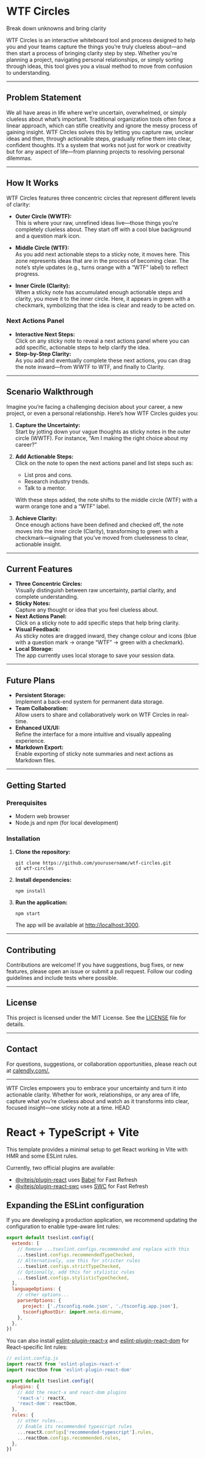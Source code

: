 # WTF Circles

Break down unknowns and bring clarity

WTF Circles is an interactive whiteboard tool and process designed to help you and your teams capture the things you’re truly clueless about—and then start a process of bringing clarity step by step. Whether you're planning a project, navigating personal relationships, or simply sorting through ideas, this tool gives you a visual method to move from confusion to understanding.

---

## Problem Statement

We all have areas in life where we’re uncertain, overwhelmed, or simply clueless about what’s important. Traditional organization tools often force a linear approach, which can stifle creativity and ignore the messy process of gaining insight. WTF Circles solves this by letting you capture raw, unclear ideas and then, through actionable steps, gradually refine them into clear, confident thoughts. It’s a system that works not just for work or creativity but for any aspect of life—from planning projects to resolving personal dilemmas.

---

## How It Works

WTF Circles features three concentric circles that represent different levels of clarity:

- **Outer Circle (WWTF):**  
  This is where your raw, unrefined ideas live—those things you’re completely clueless about. They start off with a cool blue background and a question mark icon.

- **Middle Circle (WTF):**  
  As you add next actionable steps to a sticky note, it moves here. This zone represents ideas that are in the process of becoming clear. The note’s style updates (e.g., turns orange with a “WTF” label) to reflect progress.

- **Inner Circle (Clarity):**  
  When a sticky note has accumulated enough actionable steps and clarity, you move it to the inner circle. Here, it appears in green with a checkmark, symbolizing that the idea is clear and ready to be acted on.

### Next Actions Panel

- **Interactive Next Steps:**  
  Click on any sticky note to reveal a next actions panel where you can add specific, actionable steps to help clarify the idea.
- **Step-by-Step Clarity:**  
  As you add and eventually complete these next actions, you can drag the note inward—from WWTF to WTF, and finally to Clarity.

---

## Scenario Walkthrough

Imagine you’re facing a challenging decision about your career, a new project, or even a personal relationship. Here’s how WTF Circles guides you:

1. **Capture the Uncertainty:**  
   Start by jotting down your vague thoughts as sticky notes in the outer circle (WWTF). For instance, “Am I making the right choice about my career?”

2. **Add Actionable Steps:**  
   Click on the note to open the next actions panel and list steps such as:
   - List pros and cons.
   - Research industry trends.
   - Talk to a mentor.
   
   With these steps added, the note shifts to the middle circle (WTF) with a warm orange tone and a “WTF” label.

3. **Achieve Clarity:**  
   Once enough actions have been defined and checked off, the note moves into the inner circle (Clarity), transforming to green with a checkmark—signaling that you’ve moved from cluelessness to clear, actionable insight.

---

## Current Features

- **Three Concentric Circles:**  
  Visually distinguish between raw uncertainty, partial clarity, and complete understanding.
- **Sticky Notes:**  
  Capture any thought or idea that you feel clueless about.
- **Next Actions Panel:**  
  Click on a sticky note to add specific steps that help bring clarity.
- **Visual Feedback:**  
  As sticky notes are dragged inward, they change colour and icons (blue with a question mark → orange “WTF” → green with a checkmark).
- **Local Storage:**  
  The app currently uses local storage to save your session data.

---

## Future Plans

- **Persistent Storage:**  
  Implement a back-end system for permanent data storage.
- **Team Collaboration:**  
  Allow users to share and collaboratively work on WTF Circles in real-time.
- **Enhanced UX/UI:**  
  Refine the interface for a more intuitive and visually appealing experience.
- **Markdown Export:**  
  Enable exporting of sticky note summaries and next actions as Markdown files.

---

## Getting Started

### Prerequisites

- Modern web browser
- Node.js and npm (for local development)

### Installation

1. **Clone the repository:**

   ```
   git clone https://github.com/yourusername/wtf-circles.git
   cd wtf-circles
   ```

2. **Install dependencies:**

   ```
   npm install
   ```

3. **Run the application:**

   ```
   npm start
   ```

   The app will be available at [http://localhost:3000](http://localhost:3000).

---

## Contributing

Contributions are welcome! If you have suggestions, bug fixes, or new features, please open an issue or submit a pull request. Follow our coding guidelines and include tests where possible.

---

## License

This project is licensed under the MIT License. See the [LICENSE](LICENSE) file for details.

---

## Contact

For questions, suggestions, or collaboration opportunities, please reach out at [calendly.com/.](https://calendly.com/colmbyrne)

---

WTF Circles empowers you to embrace your uncertainty and turn it into actionable clarity. Whether for work, relationships, or any area of life, capture what you’re clueless about and watch as it transforms into clear, focused insight—one sticky note at a time.
 HEAD
# React + TypeScript + Vite

This template provides a minimal setup to get React working in Vite with HMR and some ESLint rules.

Currently, two official plugins are available:

- [@vitejs/plugin-react](https://github.com/vitejs/vite-plugin-react/blob/main/packages/plugin-react/README.md) uses [Babel](https://babeljs.io/) for Fast Refresh
- [@vitejs/plugin-react-swc](https://github.com/vitejs/vite-plugin-react-swc) uses [SWC](https://swc.rs/) for Fast Refresh

## Expanding the ESLint configuration

If you are developing a production application, we recommend updating the configuration to enable type-aware lint rules:

```js
export default tseslint.config({
  extends: [
    // Remove ...tseslint.configs.recommended and replace with this
    ...tseslint.configs.recommendedTypeChecked,
    // Alternatively, use this for stricter rules
    ...tseslint.configs.strictTypeChecked,
    // Optionally, add this for stylistic rules
    ...tseslint.configs.stylisticTypeChecked,
  ],
  languageOptions: {
    // other options...
    parserOptions: {
      project: ['./tsconfig.node.json', './tsconfig.app.json'],
      tsconfigRootDir: import.meta.dirname,
    },
  },
})
```

You can also install [eslint-plugin-react-x](https://github.com/Rel1cx/eslint-react/tree/main/packages/plugins/eslint-plugin-react-x) and [eslint-plugin-react-dom](https://github.com/Rel1cx/eslint-react/tree/main/packages/plugins/eslint-plugin-react-dom) for React-specific lint rules:

```js
// eslint.config.js
import reactX from 'eslint-plugin-react-x'
import reactDom from 'eslint-plugin-react-dom'

export default tseslint.config({
  plugins: {
    // Add the react-x and react-dom plugins
    'react-x': reactX,
    'react-dom': reactDom,
  },
  rules: {
    // other rules...
    // Enable its recommended typescript rules
    ...reactX.configs['recommended-typescript'].rules,
    ...reactDom.configs.recommended.rules,
  },
})
```
 



